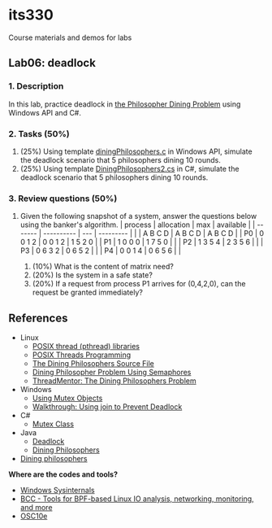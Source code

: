 # its330
Course materials and demos for labs

## Lab06: deadlock

### 1. Description
In this lab,  practice deadlock in [the Philosopher Dining Problem](https://en.wikipedia.org/wiki/Dining\_philosophers\_problem) using Windows API and C#.

### 2. Tasks (50%)
1. (25%) Using template [diningPhilosophers.c](./code/win/diningPhilosophers.c) in Windows API, simulate the deadlock scenario that 5 philosophers dining 10 rounds.
2. (25%) Using template [DiningPhilosophers2.cs](./code/cs/DiningPhilosophers2.cs) in C#, simulate the deadlock scenario that 5 philosophers dining 10 rounds.

### 3. Review questions (50%)
1. Given the following snapshot of a system, answer the questions below using the banker's algorithm.
   | process | allocation | max  | available   |
   | ------- | ---------- | ---  | ---------   |
   |         | A B C D | A B C D | A B C D |
   | P0      | 0 0 1 2 | 0 0 1 2 | 1 5 2 0 |
   | P1      | 1 0 0 0 | 1 7 5 0 | |
   | P2      | 1 3 5 4 | 2 3 5 6 | |
   | P3      | 0 6 3 2 | 0 6 5 2 | |
   | P4      | 0 0 1 4 | 0 6 5 6 | |
   
   1. (10%) What is the content of matrix need?
   2. (20%) Is the system in a safe state?
   3. (20%) If a request from process P1 arrives for (0,4,2,0), can the request be granted immediately?


## References

* Linux
  * [POSIX thread (pthread) libraries](https://www.cs.cmu.edu/afs/cs/academic/class/15492-f07/www/pthreads.html)
  * [POSIX Threads Programming](https://computing.llnl.gov/tutorials/pthreads/)
  * [The Dining Philosophers Source File](https://docs.oracle.com/cd/E19205-01/820-0619/gepji/index.html)
  * [Dining Philosopher Problem Using Semaphores](https://www.geeksforgeeks.org/dining-philosopher-problem-using-semaphores/)
  * [ThreadMentor: The Dining Philosophers Problem](https://pages.mtu.edu/~shene/NSF-3/e-Book/MUTEX/TM-example-philos-1.html)
* Windows
  * [Using Mutex Objects](https://docs.microsoft.com/en-us/windows/win32/sync/using-mutex-objects)
  * [Walkthrough: Using join to Prevent Deadlock](https://docs.microsoft.com/en-us/cpp/parallel/concrt/walkthrough-using-join-to-prevent-deadlock?view=vs-2019)
* C#
  * [Mutex Class](https://docs.microsoft.com/en-us/dotnet/api/system.threading.mutex?view=netframework-4.8)
* Java
  * [Deadlock](https://docs.oracle.com/javase/tutorial/essential/concurrency/deadlock.html)
  * [Dining Philosophers](https://www.doc.ic.ac.uk/~jnm/concurrency/classes/Diners/Diners.html)
* [Dining philosophers](https://rosettacode.org/wiki/Dining_philosophers)

**Where are the codes and tools?**
* [Windows Sysinternals](https://docs.microsoft.com/en-us/sysinternals/)
* [BCC - Tools for BPF-based Linux IO analysis, networking, monitoring, and more](https://github.com/iovisor/bcc)
* [OSC10e](https://github.com/greggagne/osc10e)






